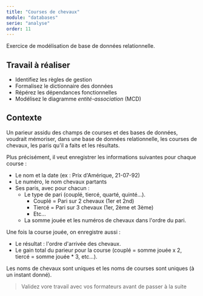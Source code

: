 ```yaml
---
title: "Courses de chevaux"
module: "databases"
serie: "analyse"
order: 11
---
```


Exercice de modélisation de base de données relationnelle.

## Travail à réaliser

- Identifiez les règles de gestion
- Formalisez le dictionnaire des données
- Répérez les dépendances fonctionnelles
- Modélisez le diagramme *entité-association* (MCD)

## Contexte 

Un parieur assidu des champs de courses et des bases de données, voudrait mémoriser, dans une base de données relationnelle, les courses de chevaux, les paris qu'il a faits et les résultats. 

Plus précisément, il veut enregistrer les informations suivantes pour chaque course : 
 
- Le nom et la date (ex : Prix d'Amérique, 21-07-92)
- Le numéro, le nom chevaux partants
- Ses paris, avec pour chacun : 
    - Le type de pari (couplé, tiercé, quarté, quinté...).
        - Couplé = Pari sur 2 chevaux (1er et 2nd)
        - Tiercé = Pari sur 3 chevaux (1er, 2ème et 3ème)
        - Etc…
    - La somme jouée et les numéros de chevaux dans l'ordre du pari.

Une fois la course jouée, on enregistre aussi :
 
- Le résultat : l'ordre d'arrivée des chevaux.
- Le gain total du parieur pour la course (couplé = somme jouée x 2, tiercé = somme jouée * 3, etc…). 

Les noms de chevaux sont uniques et les noms de courses sont uniques (à un instant donné). 


> Validez vore travail avec vos formateurs avant de passer à la suite
